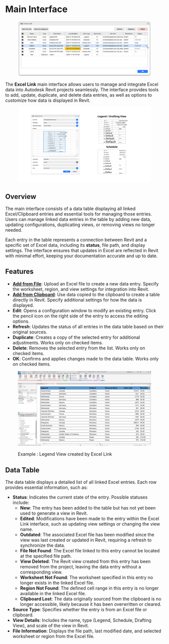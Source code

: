 # Main Interface

<figure><img src="../../.gitbook/assets/image (6).png" alt=""><figcaption></figcaption></figure>

The **Excel Link** main interface allows users to manage and integrate Excel data into Autodesk Revit projects seamlessly. The interface provides tools to add, update, duplicate, and delete data entries, as well as options to customize how data is displayed in Revit.

<figure><img src="../../.gitbook/assets/image (8).png" alt="" width="563"><figcaption></figcaption></figure>

## **Overview**

The main interface consists of a data table displaying all linked Excel/Clipboard entries and essential tools for managing those entries. Users can manage linked data entries in the table by adding new data, updating configurations, duplicating views, or removing views no longer needed.

Each entry in the table represents a connection between Revit and a specific set of Excel data, including its **status**, file path, and display settings. The interface ensures that updates in Excel are reflected in Revit with minimal effort, keeping your documentation accurate and up to date.

## Features

* [**Add from File**](add-from-file.md): Upload an Excel file to create a new data entry. Specify the worksheet, region, and view settings for integration into Revit.
* [**Add from Clipboard**](add-from-clipboard.md): Use data copied to the clipboard to create a table directly in Revit. Specify additional settings for how the data is displayed.
* **Edit**: Opens a configuration window to modify an existing entry. Click the pencil icon on the right side of the entry to access the editing options.
* **Refresh**: Updates the status of all entries in the data table based on their original sources.
* **Duplicate**: Creates a copy of the selected entry for additional adjustments. Works only on checked items.
* **Delete**: Removes the selected entry from the list. Works only on checked items.
* **OK**: Confirms and applies changes made to the data table. Works only on checked items.

<figure><img src="../../.gitbook/assets/image (10).png" alt=""><figcaption><p>Example : Legend View created by Excel Link</p></figcaption></figure>

## **Data Table**

The data table displays a detailed list of all linked Excel entries. Each row provides essential information, such as:

* **Status**: Indicates the current state of the entry. Possible statuses include:
  * **New**: The entry has been added to the table but has not yet been used to generate a view in Revit.
  * **Edited**: Modifications have been made to the entry within the Excel Link interface, such as updating view settings or changing the view name.
  * **Outdated**: The associated Excel file has been modified since the view was last created or updated in Revit, requiring a refresh to synchronize the data.
  * **File Not Found**: The Excel file linked to this entry cannot be located at the specified file path.
  * **View Deleted**: The Revit view created from this entry has been removed from the project, leaving the data entry without a corresponding view.
  * **Worksheet Not Found**: The worksheet specified in this entry no longer exists in the linked Excel file.
  * **Region Not Found**: The defined cell range in this entry is no longer available in the linked Excel file.
  * **Clipboard Lost**: The data originally sourced from the clipboard is no longer accessible, likely because it has been overwritten or cleared.
* **Source Type**: Specifies whether the entry is from an Excel file or clipboard.
* **View Details**: Includes the name, type (Legend, Schedule, Drafting View), and scale of the view in Revit.
* **File Information**: Displays the file path, last modified date, and selected worksheet or region from the Excel file.

